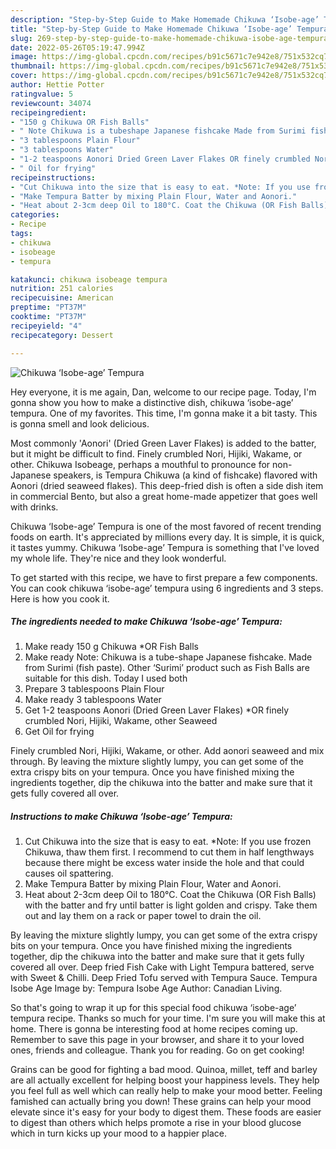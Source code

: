 ```yaml
---
description: "Step-by-Step Guide to Make Homemade Chikuwa ‘Isobe-age’ Tempura"
title: "Step-by-Step Guide to Make Homemade Chikuwa ‘Isobe-age’ Tempura"
slug: 269-step-by-step-guide-to-make-homemade-chikuwa-isobe-age-tempura
date: 2022-05-26T05:19:47.994Z
image: https://img-global.cpcdn.com/recipes/b91c5671c7e942e8/751x532cq70/chikuwa-isobe-age-tempura-recipe-main-photo.jpg
thumbnail: https://img-global.cpcdn.com/recipes/b91c5671c7e942e8/751x532cq70/chikuwa-isobe-age-tempura-recipe-main-photo.jpg
cover: https://img-global.cpcdn.com/recipes/b91c5671c7e942e8/751x532cq70/chikuwa-isobe-age-tempura-recipe-main-photo.jpg
author: Hettie Potter
ratingvalue: 5
reviewcount: 34074
recipeingredient:
- "150 g Chikuwa OR Fish Balls"
- " Note Chikuwa is a tubeshape Japanese fishcake Made from Surimi fish paste Other Surimi product such as Fish Balls are suitable for this dish Today I used both"
- "3 tablespoons Plain Flour"
- "3 tablespoons Water"
- "1-2 teaspoons Aonori Dried Green Laver Flakes OR finely crumbled Nori Hijiki Wakame other Seaweed"
- " Oil for frying"
recipeinstructions:
- "Cut Chikuwa into the size that is easy to eat. *Note: If you use frozen Chikuwa, thaw them first. I recommend to cut them in half lengthways because there might be excess water inside the hole and that could causes oil spattering."
- "Make Tempura Batter by mixing Plain Flour, Water and Aonori."
- "Heat about 2-3cm deep Oil to 180°C. Coat the Chikuwa (OR Fish Balls) with the batter and fry until batter is light golden and crispy. Take them out and lay them on a rack or paper towel to drain the oil."
categories:
- Recipe
tags:
- chikuwa
- isobeage
- tempura

katakunci: chikuwa isobeage tempura 
nutrition: 251 calories
recipecuisine: American
preptime: "PT37M"
cooktime: "PT37M"
recipeyield: "4"
recipecategory: Dessert

---
```



![Chikuwa ‘Isobe-age’ Tempura](https://img-global.cpcdn.com/recipes/b91c5671c7e942e8/751x532cq70/chikuwa-isobe-age-tempura-recipe-main-photo.jpg)

Hey everyone, it is me again, Dan, welcome to our recipe page. Today, I'm gonna show you how to make a distinctive dish, chikuwa ‘isobe-age’ tempura. One of my favorites. This time, I'm gonna make it a bit tasty. This is gonna smell and look delicious.

Most commonly &#39;Aonori&#39; (Dried Green Laver Flakes) is added to the batter, but it might be difficult to find. Finely crumbled Nori, Hijiki, Wakame, or other. Chikuwa Isobeage, perhaps a mouthful to pronounce for non-Japanese speakers, is Tempura Chikuwa (a kind of fishcake) flavored with Aonori (dried seaweed flakes). This deep-fried dish is often a side dish item in commercial Bento, but also a great home-made appetizer that goes well with drinks.

Chikuwa ‘Isobe-age’ Tempura is one of the most favored of recent trending foods on earth. It's appreciated by millions every day. It is simple, it is quick, it tastes yummy. Chikuwa ‘Isobe-age’ Tempura is something that I've loved my whole life. They're nice and they look wonderful.


To get started with this recipe, we have to first prepare a few components. You can cook chikuwa ‘isobe-age’ tempura using 6 ingredients and 3 steps. Here is how you cook it.

<!--inarticleads1-->

##### The ingredients needed to make Chikuwa ‘Isobe-age’ Tempura:

1. Make ready 150 g Chikuwa *OR Fish Balls
1. Make ready  Note: Chikuwa is a tube-shape Japanese fishcake. Made from Surimi (fish paste). Other ‘Surimi’ product such as Fish Balls are suitable for this dish. Today I used both
1. Prepare 3 tablespoons Plain Flour
1. Make ready 3 tablespoons Water
1. Get 1-2 teaspoons Aonori (Dried Green Laver Flakes) *OR finely crumbled Nori, Hijiki, Wakame, other Seaweed
1. Get  Oil for frying


Finely crumbled Nori, Hijiki, Wakame, or other. Add aonori seaweed and mix through. By leaving the mixture slightly lumpy, you can get some of the extra crispy bits on your tempura. Once you have finished mixing the ingredients together, dip the chikuwa into the batter and make sure that it gets fully covered all over. 

<!--inarticleads2-->

##### Instructions to make Chikuwa ‘Isobe-age’ Tempura:

1. Cut Chikuwa into the size that is easy to eat. *Note: If you use frozen Chikuwa, thaw them first. I recommend to cut them in half lengthways because there might be excess water inside the hole and that could causes oil spattering.
1. Make Tempura Batter by mixing Plain Flour, Water and Aonori.
1. Heat about 2-3cm deep Oil to 180°C. Coat the Chikuwa (OR Fish Balls) with the batter and fry until batter is light golden and crispy. Take them out and lay them on a rack or paper towel to drain the oil.


By leaving the mixture slightly lumpy, you can get some of the extra crispy bits on your tempura. Once you have finished mixing the ingredients together, dip the chikuwa into the batter and make sure that it gets fully covered all over. Deep fried Fish Cake with Light Tempura battered, serve with Sweet &amp; Chilli. Deep Fried Tofu served with Tempura Sauce. Tempura Isobe Age Image by: Tempura Isobe Age Author: Canadian Living. 

So that's going to wrap it up for this special food chikuwa ‘isobe-age’ tempura recipe. Thanks so much for your time. I'm sure you will make this at home. There is gonna be interesting food at home recipes coming up. Remember to save this page in your browser, and share it to your loved ones, friends and colleague. Thank you for reading. Go on get cooking!

Grains can be good for fighting a bad mood. Quinoa, millet, teff and barley are all actually excellent for helping boost your happiness levels. They help you feel full as well which can really help to make your mood better. Feeling famished can actually bring you down! These grains can help your mood elevate since it's easy for your body to digest them. These foods are easier to digest than others which helps promote a rise in your blood glucose which in turn kicks up your mood to a happier place.
